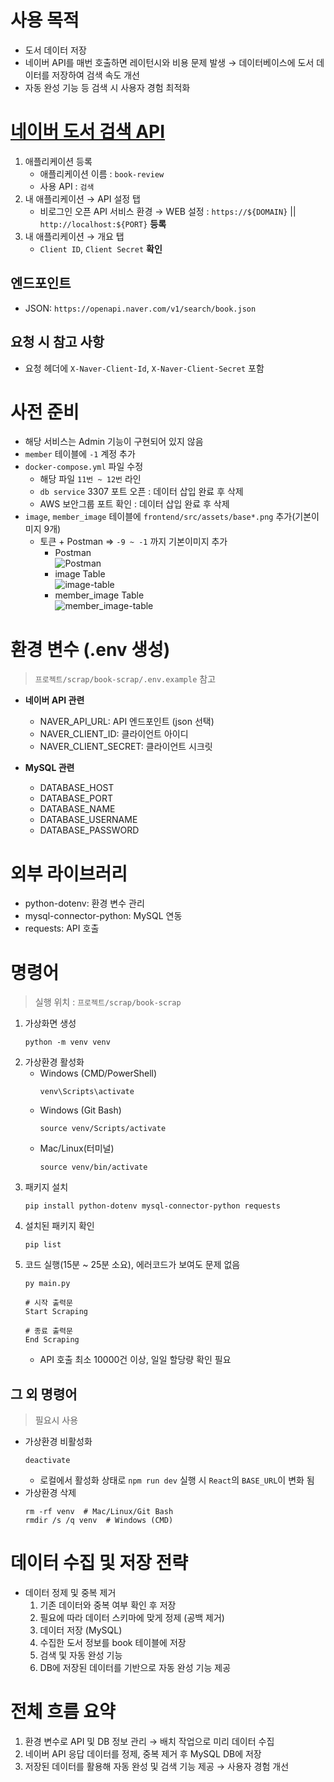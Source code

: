 # 사용 목적

- 도서 데이터 저장 
- 네이버 API를 매번 호출하면 레이턴시와 비용 문제 발생 → 데이터베이스에 도서 데이터를 저장하여 검색 속도 개선
- 자동 완성 기능 등 검색 시 사용자 경험 최적화

# [네이버 도서 검색 API](https://developers.naver.com/main)
1. 애플리케이션 등록
    - 애플리케이션 이름 : `book-review`
    - 사용 API : `검색`
2. 내 애플리케이션 → API 설정 탭
    - 비로그인 오픈 API 서비스 환경 → WEB 설정 : `https://${DOMAIN}` || `http://localhost:${PORT}` **등록**
3. 내 애플리케이션 → 개요 탭
    - `Client ID`, `Client Secret` **확인**


## 엔드포인트
- JSON: `https://openapi.naver.com/v1/search/book.json`


## 요청 시 참고 사항
- 요청 헤더에 `X-Naver-Client-Id`, `X-Naver-Client-Secret` 포함

# 사전 준비
- 해당 서비스는 Admin 기능이 구현되어 있지 않음
- `member` 테이블에 `-1` 계정 추가
- `docker-compose.yml` 파일 수정
    - 해당 파일 `11번 ~ 12번` 라인
    - `db service` 3307 포트 오픈 : 데이터 삽입 완료 후 삭제
    - AWS 보안그룹 포트 확인 : 데이터 삽입 완료 후 삭제
- `image`, `member_image` 테이블에 `frontend/src/assets/base*.png` 추가(기본이미지 9개)
    - 토큰 + Postman => `-9 ~ -1` 까지 기본이미지 추가
        - Postman<br>
        ![Postman](https://github.com/user-attachments/assets/b68bd250-d1e6-4694-89c4-5bf3490611f0)
        - image Table<br>
        ![image-table](https://github.com/user-attachments/assets/ab8dc174-6f9f-46b4-8f34-98b8cb012ea4)
        - member_image Table<br>
        ![member_image-table](https://github.com/user-attachments/assets/c5c9102e-6ee9-4207-93a9-0ecd8a933a24)


# 환경 변수 (.env 생성)

> `프로젝트/scrap/book-scrap/.env.example` 참고

- **네이버 API 관련**
    - NAVER_API_URL: API 엔드포인트 (json 선택)
    - NAVER_CLIENT_ID: 클라이언트 아이디
    - NAVER_CLIENT_SECRET: 클라이언트 시크릿

- **MySQL 관련**
    - DATABASE_HOST
    - DATABASE_PORT
    - DATABASE_NAME
    - DATABASE_USERNAME
    - DATABASE_PASSWORD

# 외부 라이브러리
- python-dotenv: 환경 변수 관리
- mysql-connector-python: MySQL 연동
- requests: API 호출

# 명령어

> 실행 위치 : `프로젝트/scrap/book-scrap`

1. 가상화면 생성
    ```
    python -m venv venv
    ```
2. 가상환경 활성화
    - Windows (CMD/PowerShell)
      ```
      venv\Scripts\activate
      ```
    - Windows (Git Bash)
      ```
      source venv/Scripts/activate
      ```
    - Mac/Linux(터미널) 
      ```
      source venv/bin/activate
      ```
3. 패키지 설치
    ```
    pip install python-dotenv mysql-connector-python requests
    ```
4. 설치된 패키지 확인
    ```
    pip list
    ```
5. 코드 실행(15분 ~ 25분 소요), 에러코드가 보여도 문제 없음
    ```
    py main.py
    ```
    ```
    # 시작 출력문
    Start Scraping

    # 종료 출력문
    End Scraping
    ```
    - API 호출 최소 10000건 이상, 일일 할당량 확인 필요

## **그 외 명령어**

> 필요시 사용

-  가상환경 비활성화
    ```
    deactivate
    ```
    - 로컬에서 활성화 상태로 `npm run dev` 실행 시 `React`의 `BASE_URL`이 변화 됨
- 가상환경 삭제
    ```
    rm -rf venv  # Mac/Linux/Git Bash
    rmdir /s /q venv  # Windows (CMD)
    ```

# 데이터 수집 및 저장 전략
- 데이터 정제 및 중복 제거
  1. 기존 데이터와 중복 여부 확인 후 저장
  2. 필요에 따라 데이터 스키마에 맞게 정제 (공백 제거)
  3. 데이터 저장 (MySQL)
  4. 수집한 도서 정보를 book 테이블에 저장
  5. 검색 및 자동 완성 기능
  6. DB에 저장된 데이터를 기반으로 자동 완성 기능 제공

# 전체 흐름 요약
1. 환경 변수로 API 및 DB 정보 관리 → 배치 작업으로 미리 데이터 수집
2. 네이버 API 응답 데이터를 정제, 중복 제거 후 MySQL DB에 저장
3. 저장된 데이터를 활용해 자동 완성 및 검색 기능 제공 → 사용자 경험 개선
